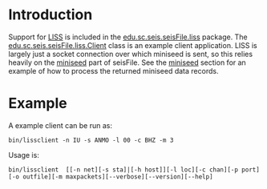 # Introduction #

Support for [LISS](http://aslwww.cr.usgs.gov/Seismic_Data/connect.htm) is included in the [edu.sc.seis.seisFile.liss](http://code.google.com/p/seisfile/source/browse/src/main/java/edu/sc/seis/seisFile/liss) package. The [edu.sc.seis.seisFile.liss.Client](http://code.google.com/p/seisfile/source/browse/src/main/java/edu/sc/seis/seisFile/liss/Client.java) class is an example client application. LISS is largely just a socket connection over which miniseed is sent, so this relies heavily on the [miniseed](http://code.google.com/p/seisfile/wiki/MiniSeed) part of seisFile. See the [miniseed](http://code.google.com/p/seisfile/wiki/MiniSeed) section for an example of how to process the returned miniseed data records.

# Example #

A example client can be run as:
```
bin/lissclient -n IU -s ANMO -l 00 -c BHZ -m 3
```

Usage is:

```
bin/lissclient  [[-n net][-s sta]|[-h host]][-l loc][-c chan][-p port][-o outfile][-m maxpackets][--verbose][--version][--help]
```